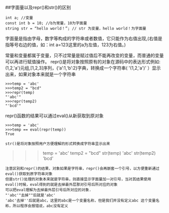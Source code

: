 ##字面量以及repr()和str()的区别
```
int a; //变量
const int b = 10; //b为常量，10为字面量
string str = “hello world！”; // str 为变量，hello world！为字面量
```
字面量是指由字母，数字等构成的字符串或者数值，它只能作为右值出现,(右值是指等号右边的值，如：int a=123这里的a为左值，123为右值。)

常量和变量都属于变量，只不过常量是赋过值后不能再改变的变量，而普通的变量可以再进行赋值操作。
repr()是将对象按照原有的对象在源码中的表达形式例如:(1,2,'a')元组,[1,2,3]序列，{‘a’:1,‘b’:2}字典，转换成一个字符串(  '(1,2,'a')' ）显示出来，如果对象本来就是一个字符串
```
>>>temp = 'abc'
>>>temp2 = "bcd"
>>>repr(temp)
"'abc'"
>>>repr(temp2)
"'bcd'"
```
repr()函数的结果可以通过eval()从新获取到原对象
```
>>>temp = 'abc'
>>>temp == eval(repr(temp))
True

str()是将对象按照用户方便理解的形式转换成字符串显示出来
```
>>>temp = 'abc'
>>>temp2 = "bcd"
>>>str(temp)
'abc'
>>>str(temp2)
'bcd'
```
注意区别和repr()的结果，对象如果是字符串，repr()会再嵌套一个引号，以方便重新通过eval()获取到原字符串对象
但是str()处理的对象本来就是字符串，则直接显示字面量加一对引号，当对其结果使用eval()时候，eval得到的就是去掉最外层那对引号后所对应的对象
可以把eval理解为去掉最外层引号后所对应的对象.
"'abc'"去掉""后就是'abc'
'abc'去掉''后就是abc，这里的abc是一个变量名称，但是我们并没有定义abc 这个变量名称，所以程序会报错说，abc没有定义
